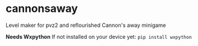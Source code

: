 # cannonsaway
Level maker for pvz2 and reflourished Cannon's away minigame

**Needs Wxpython**
If not installed on your device yet: `pip install wxpython`